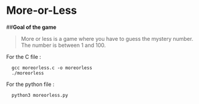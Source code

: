 # More-or-Less

##**Goal of the game**

>More or less is a game where you have to guess the mystery number. The number is between 1 and 100.


For the C file :

      gcc moreorless.c -o moreorless
      ./moreorless

For the python file :

      python3 moreorless.py
